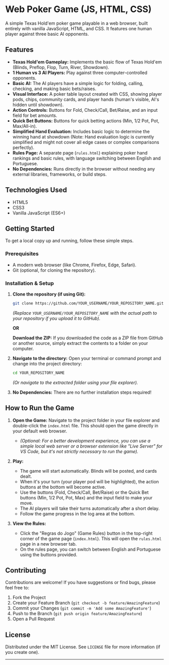 # Web Poker Game (JS, HTML, CSS)

A simple Texas Hold'em poker game playable in a web browser, built entirely with vanilla JavaScript, HTML, and CSS. It features one human player against three basic AI opponents.

## Features

*   **Texas Hold'em Gameplay:** Implements the basic flow of Texas Hold'em (Blinds, Preflop, Flop, Turn, River, Showdown).
*   **1 Human vs 3 AI Players:** Play against three computer-controlled opponents.
*   **Basic AI:** The AI players have a simple logic for folding, calling, checking, and making basic bets/raises.
*   **Visual Interface:** A poker table layout created with CSS, showing player pods, chips, community cards, and player hands (human's visible, AI's hidden until showdown).
*   **Action Controls:** Buttons for Fold, Check/Call, Bet/Raise, and an input field for bet amounts.
*   **Quick Bet Buttons:** Buttons for quick betting actions (Min, 1/2 Pot, Pot, Max/All-in).
*   **Simplified Hand Evaluation:** Includes basic logic to determine the winning hand at showdown (Note: Hand evaluation logic is currently simplified and might not cover all edge cases or complex comparisons perfectly).
*   **Rules Page:** A separate page (`rules.html`) explaining poker hand rankings and basic rules, with language switching between English and Portuguese.
*   **No Dependencies:** Runs directly in the browser without needing any external libraries, frameworks, or build steps.

## Technologies Used

*   HTML5
*   CSS3
*   Vanilla JavaScript (ES6+)

## Getting Started

To get a local copy up and running, follow these simple steps.

### Prerequisites

*   A modern web browser (like Chrome, Firefox, Edge, Safari).
*   Git (optional, for cloning the repository).

### Installation & Setup

1.  **Clone the repository (if using Git):**
    ```bash
    git clone https://github.com/YOUR_USERNAME/YOUR_REPOSITORY_NAME.git
    ```
    *(Replace `YOUR_USERNAME/YOUR_REPOSITORY_NAME` with the actual path to your repository if you upload it to GitHub).*

    **OR**

    **Download the ZIP:**
    If you downloaded the code as a ZIP file from GitHub or another source, simply extract the contents to a folder on your computer.

2.  **Navigate to the directory:**
    Open your terminal or command prompt and change into the project directory:
    ```bash
    cd YOUR_REPOSITORY_NAME
    ```
    *(Or navigate to the extracted folder using your file explorer).*

3.  **No Dependencies:** There are no further installation steps required!

## How to Run the Game

1.  **Open the Game:** Navigate to the project folder in your file explorer and double-click the `index.html` file. This should open the game directly in your default web browser.
    *   *(Optional: For a better development experience, you can use a simple local web server or a browser extension like "Live Server" for VS Code, but it's not strictly necessary to run the game).*

2.  **Play:**
    *   The game will start automatically. Blinds will be posted, and cards dealt.
    *   When it's your turn (your player pod will be highlighted), the action buttons at the bottom will become active.
    *   Use the buttons (Fold, Check/Call, Bet/Raise) or the Quick Bet buttons (Min, 1/2 Pot, Pot, Max) and the input field to make your move.
    *   The AI players will take their turns automatically after a short delay.
    *   Follow the game progress in the log area at the bottom.

3.  **View the Rules:**
    *   Click the "Regras do Jogo" (Game Rules) button in the top-right corner of the game page (`index.html`). This will open the `rules.html` page in a new browser tab.
    *   On the rules page, you can switch between English and Portuguese using the buttons provided.


## Contributing

Contributions are welcome! If you have suggestions or find bugs, please feel free to:
1. Fork the Project
2. Create your Feature Branch (`git checkout -b feature/AmazingFeature`)
3. Commit your Changes (`git commit -m 'Add some AmazingFeature'`)
4. Push to the Branch (`git push origin feature/AmazingFeature`)
5. Open a Pull Request

## License

Distributed under the MIT License. See `LICENSE` file for more information (if you create one).

---